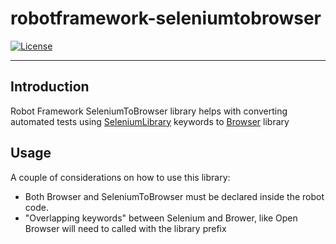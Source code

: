 # robotframework-seleniumtobrowser
[![License](https://img.shields.io/badge/License-Apache%202.0-blue.svg)](https://opensource.org/licenses/Apache-2.0)

---

## Introduction

Robot Framework SeleniumToBrowser library helps with converting automated tests using [SeleniumLibrary](https://github.com/robotframework/SeleniumLibrary) keywords to [Browser](https://github.com/MarketSquare/robotframework-browser) library


## Usage

A couple of considerations on how to use this library:
- Both Browser and SeleniumToBrowser must be declared inside the robot code.
- "Overlapping keywords" between Selenium and Brower, like Open Browser will need to called with the library prefix

